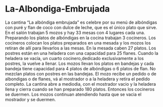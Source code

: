 # La-Albondiga-Embrujada

La cantina “La albóndiga embrujada” es celebre por su menú de albóndigas con puré y flan de coco con dulce de leche, que es el único plato que sirve.
En el salón trabajan 5 mozos y hay 33 mesas con 4 lugares cada una. Preparando los platos de albóndigas en la cocina trabajan 3 cocineros. Los cocineros colocan los platos preparados en una mesada y los mozos los retiran de allí para llevarlos a las mesas. En la mesada caben 27 platos.
Los postres están en una heladera con una capacidad para 25 flanes. Cuando la heladera se vacía, un cuarto cocinero,dedicado exclusivamente a los postres, la vuelve a llenar.
Los mozos llevan los platos en bandejas y cada bandeja tiene capacidad para 4 platos de albóndigas o 6 platos de flan. No mezclan platos con postres en las bandejas. El mozo  recibe un pedido o de albondigas o de flanes, vá al mostrador o a la heladera y retira el pedido completo. 
La cantina abre a mediodia, con el mostrador vacio y la heladera llena y cierra cuando se han preparado 180 platos. Entonces los cocineros se duermen. Los mozos continuan atendiendo hasta que se vacia el mostrador y se duermen.
